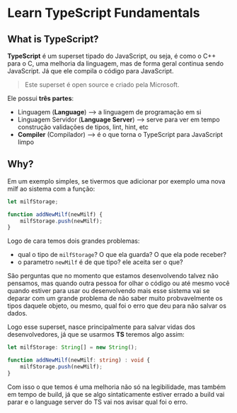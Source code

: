 # Learn TypeScript Fundamentals

## What is TypeScript?

**TypeScript** é um superset tipado do JavaScript, ou seja, é como o C++ para o C, uma melhoria da linguagem, mas de forma geral continua sendo JavaScript. Já que ele compila o código para  JavaScript.

> Este superset é open source e criado pela Microsoft.

Ele possui **três partes**:
- Linguagem (**Language**) -->  a linguagem de programação em si
- Linguagem Servidor (**Language Server**) --> serve para ver em tempo construção validações de tipos, lint, hint, etc 
- **Compiler** (Compilador) --> é o que torna o TypeScript para JavaScript limpo

## Why?

Em um exemplo simples, se tivermos que adicionar por exemplo uma nova milf ao sistema com a função:

```javascript
let milfStorage;

function addNewMilf(newMilf) {
    milfStorage.push(newMilf);
}
```

Logo de cara temos dois grandes problemas: 
- qual o tipo de `milfStorage`? O que ela guarda? O que ela pode receber?
- o parametro `newMilf` é de que tipo? ele aceita ser o que?

São perguntas que no momento que estamos desenvolvendo talvez não pensamos, mas quando outra pessoa for olhar o código ou até mesmo você quando estiver para usar ou desenvolvendo mais esse sistema vai se deparar com um grande problema de não saber muito probvavelmente os tipos daquele objeto, ou mesmo, qual foi o erro que deu para não salvar os dados.

Logo esse superset, nasce principalmente para salvar vidas dos desenvolvedores, já que se usarmos **TS** teremos algo assim:

```typescript
let milfStorage: String[] = new String();

function addNewMilf(newMilf: string) : void {
    milfStorage.push(newMilf);
}
```

Com isso o que temos é uma melhoria não só na legibilidade, mas também em tempo de build, já que se algo sintaticamente estiver errado a build vai parar e o language server do TS vai nos avisar qual foi o erro.

